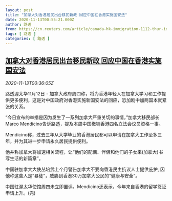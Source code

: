 ```yaml
---
layout: post
title: "加拿大对香港居民出台移民新政 回应中国在香港实施国安法"
date: 2020-11-13T00:55:21.000Z
author: 路透
from: https://cn.reuters.com/article/canada-hk-immigration-1112-thur-idCNKBS27T030
tags: [ 路透 ]
categories: [ 路透 ]
---
```

<!--1605228921000-->
[加拿大对香港居民出台移民新政 回应中国在香港实施国安法](https://cn.reuters.com/article/canada-hk-immigration-1112-thur-idCNKBS27T030)
------

<div>
<div><i>2020-11-13T00:36:05Z</i></div><p>路透渥太华11月12日 - 加拿大政府周四称，将为香港年轻人在加拿大学习和工作提供更多便利，这是对中国政府对香港实施新国安法的回应，恐加剧中加两国本就紧张的关系。</p><p>“今日宣布的举措是因为发生了一系列加拿大严重关切的事情，”加拿大移民部长Marco Mendicino告诉路透，提及本周中国撤销香港四名立法会议员资格一事。</p><p>Mendicino称，过去三年从大学毕业的香港居民都可以申请在加拿大工作至多三年，并为其进一步申请永久居民提供便利。</p><p>他并称加拿大将加速相关流程，让“他们的配偶、伴侣和他们的子女来(加拿大)书写生活的新篇章”。</p><p>中国驻加拿大大使丛培武上个月警告加拿大不要向香港民主抗议人士提供庇护, 因他称这些人是“暴徒”，威胁到香港30万加拿大公民的“健康与安全“。</p><p>中国驻渥太华使馆周四未立即置评。Mendicino还表示，今年来自香港的留学签证申请上升。(完)</p>
</div>

